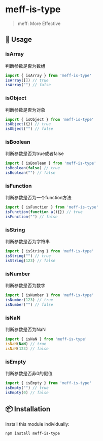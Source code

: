 # meff-is-type

> meff: More Effective

## 🔨 Usage

### isArray 
判断参数是否为数组

```js 
import { isArray } from 'meff-is-type'
isArray([]) // true
isArray("") // false
```

### isObject 
判断参数是否为对象

```js 
import { isObject } from 'meff-is-type'
isObject({}) // true
isObject("") // false
```

### isBoolean 
判断参数是否为true或者false

```js 
import { isBoolean } from 'meff-is-type'
isBoolean(false) // true
isBoolean("") // false
```

### isFunction 
判断参数是否为一个function方法

```js
import { isFunction } from 'meff-is-type'
isFunction(function a(){}) // true
isFunction("") // false
```

### isString 
判断参数是否为字符串

```js
import { isString } from 'meff-is-type'
isString("") // true
isString(123) // false
```

### isNumber 
判断参数是否为数字

```js
import { isNumber } from 'meff-is-type'
isNumber(123) // true
isNumber("") // false
```

### isNaN 
判断参数是否为NaN

```js
import { isNaN } from 'meff-is-type'
isNaN(NaN) // true
isNaN(123) // false
```

### isEmpty 
判断参数是否非0的假值

```js
import { isEmpty } from 'meff-is-type'
isEmpty("") // true
isEmpty(0) // false
```

## 📦 Installation

Install this module individually:

```sh
npm install meff-is-type
```